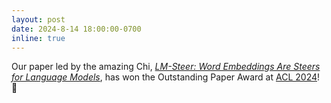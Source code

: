 ```yaml
---
layout: post
date: 2024-8-14 18:00:00-0700
inline: true
---
```


Our paper led by the amazing Chi, *[LM-Steer: Word Embeddings Are Steers for Language Models](https://blender.cs.illinois.edu/paper/lmsteer2024.pdf)*, has won the Outstanding Paper Award at [ACL 2024](https://2024.aclweb.org)! 🏅